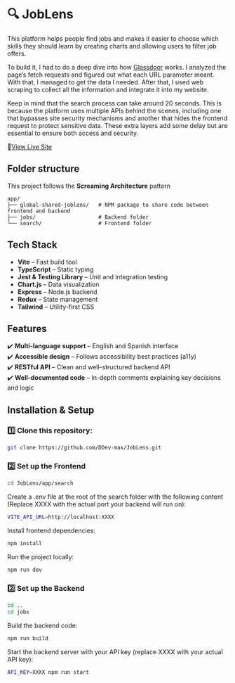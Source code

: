 # 🔍 JobLens

This platform helps people find jobs and makes it easier to choose which skills they should learn by creating charts and allowing users to filter job offers.

To build it, I had to do a deep dive into how [Glassdoor](https://www.glassdoor.com/)
 works. I analyzed the page’s fetch requests and figured out what each URL parameter meant. With that, I managed to get the data I needed. After that, I used web scraping to collect all the information and integrate it into my website.

 Keep in mind that the search process can take around 20 seconds. This is because the platform uses multiple APIs behind the scenes, including one that bypasses site security mechanisms and another that hides the frontend request to protect sensitive data. These extra layers add some delay but are essential to ensure both access and security.


🔗[View Live Site](https://search-xi-rosy.vercel.app/)


## **Folder structure**

This project follows the **Screaming Architecture** pattern

```plaintext
app/
├── global-shared-joblens/   # NPM package to share code between frontend and backend
├── jobs/                    # Backend folder
└── search/                  # Frontend folder
```

## **Tech Stack**

- **Vite** – Fast build tool  
- **TypeScript** – Static typing  
- **Jest & Testing Library** – Unit and integration testing
- **Chart.js** – Data visualization  
- **Express** – Node.js backend  
- **Redux** – State management  
- **Tailwind** – Utility-first CSS  


## Features

✔️  **Multi-language support** – English and Spanish interface  
✔️ **Accessible design** – Follows accessibility best practices (a11y)  
✔️ **RESTful API** – Clean and well-structured backend API  
✔️  **Well-documented code** – In-depth comments explaining key decisions and logic


## **Installation & Setup**

### 1️⃣ Clone this repository:

```bash
git clone https://github.com/DDev-max/JobLens.git
```

### 2️⃣  Set up the Frontend

```bash
cd JobLens/app/search
```

Create a .env file at the root of the search folder with the following content (Replace XXXX with the actual port your backend will run on):

```bash
VITE_API_URL=http://localhost:XXXX
```
Install frontend dependencies:

```bash
npm install
```
Run the project locally:
```bash
npm run dev
```
### 2️⃣  Set up the Backend

```bash
cd ..
cd jobs
```
Build the backend code:
```bash
npm run build
```

Start the backend server with your API key (replace XXXX with your actual API key):

```bash
API_KEY=XXXX npm run start
```